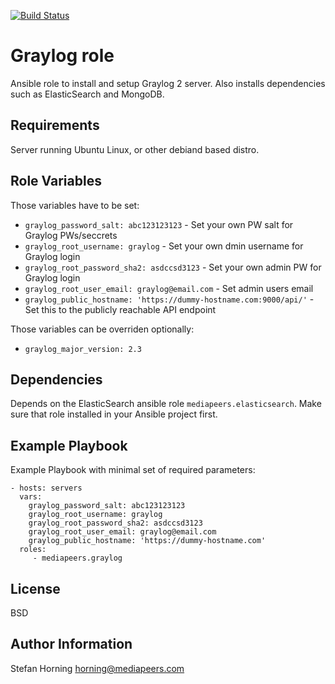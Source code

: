 [![Build Status](https://travis-ci.org/mediapeers/ansible-role-graylog.svg?branch=master)](https://travis-ci.org/mediapeers/ansible-role-graylog)

# Graylog role

Ansible role to install and setup Graylog 2 server. Also installs dependencies such as ElasticSearch and MongoDB.


## Requirements

Server running Ubuntu Linux, or other debiand based distro.


## Role Variables

Those variables have to be set:
- `graylog_password_salt: abc123123123` - Set your own PW salt for Graylog PWs/seccrets
- `graylog_root_username: graylog` - Set your own dmin username for Graylog login
- `graylog_root_password_sha2: asdccsd3123` - Set your own admin PW for Graylog login
- `graylog_root_user_email: graylog@email.com` - Set admin users email
- `graylog_public_hostname: 'https://dummy-hostname.com:9000/api/'` - Set this to the publicly reachable API endpoint

Those variables can be overriden optionally:
- `graylog_major_version: 2.3`


## Dependencies

Depends on the ElasticSearch ansible role `mediapeers.elasticsearch`. Make sure that role installed in your Ansible project first.

## Example Playbook

Example Playbook with minimal set of required parameters:

    - hosts: servers
      vars:
        graylog_password_salt: abc123123123
        graylog_root_username: graylog
        graylog_root_password_sha2: asdccsd3123
        graylog_root_user_email: graylog@email.com
        graylog_public_hostname: 'https://dummy-hostname.com'
      roles:
         - mediapeers.graylog

## License

BSD

## Author Information

Stefan Horning <horning@mediapeers.com>
